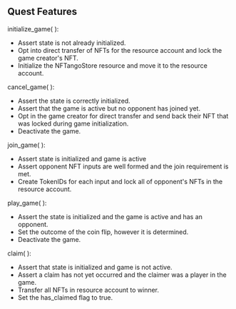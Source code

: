 ## Quest Features
initialize_game( ):
* Assert state is not already initialized.
* Opt into direct transfer of NFTs for the resource account and lock the game creator's NFT.
* Initialize the NFTangoStore resource and move it to the resource account.

cancel_game( ):
* Assert the state is correctly initialized.
* Assert that the game is active but no opponent has joined yet.
* Opt in the game creator for direct transfer and send back their NFT that was locked during game initialization.
* Deactivate the game.

join_game( ):
* Assert state is initialized and game is active
* Assert opponent NFT inputs are well formed and the join requirement is met.
* Create TokenIDs for each input and lock all of opponent's NFTs in the resource account.

play_game( ):
* Assert the state is initialized and the game is active and has an opponent.
* Set the outcome of the coin flip, however it is determined.
* Deactivate the game.

claim( ):
* Assert that state is initialized and game is not active.
* Assert a claim has not yet occurred and the claimer was a player in the game.
* Transfer all NFTs in resource account to winner.
* Set the has_claimed flag to true.
